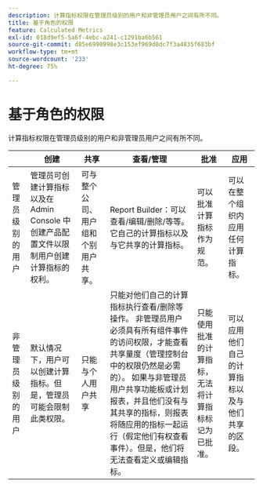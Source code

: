 ```yaml
---
description: 计算指标权限在管理员级别的用户和非管理员用户之间有所不同。
title: 基于角色的权限
feature: Calculated Metrics
exl-id: 018d9ef5-5a6f-4ebc-a241-c1291ba6b561
source-git-commit: d85e6990998e3c153ef969d8dc7f3a4835f683bf
workflow-type: tm+mt
source-wordcount: '233'
ht-degree: 75%

---
```


# 基于角色的权限

计算指标权限在管理员级别的用户和非管理员用户之间有所不同。

|  | 创建 | 共享 | 查看/管理 | 批准 | 应用 |
|--- |--- |--- |--- |--- |--- |
| 管理员级别的用户 | 管理员可创建计算指标以及在 Admin Console 中创建产品配置文件以限制用户创建计算指标的权利。 | 可与整个公司、用户组和个别用户共享。 | Report Builder：可以查看/编辑/删除/等等。 它自己的计算指标以及与它共享的计算指标。 | 可以批准计算指标作为规范。 | 可以在整个组织内应用任何计算指标。 |
| 非管理员级别的用户 | 默认情况下，用户可以创建计算指标。但是，管理员可能会限制此类权限。 | 只能与个人用户共享 | 只能对他们自己的计算指标执行查看/删除等操作。 非管理员用户必须具有所有组件事件的访问权限，才能查看共享量度（管理控制台中的权限仍然是必需的）。  如果与非管理员用户共享功能板或计划报表，并且他们没有与其共享的指标，则报表将随应用的指标一起运行（假定他们有权查看事件）。但是，他们将无法查看定义或编辑指标。 | 只能使用批准的计算指标，无法将计算指标标记为已批准。 | 可以应用他们自己的计算指标以及与他们共享的区段。 |
